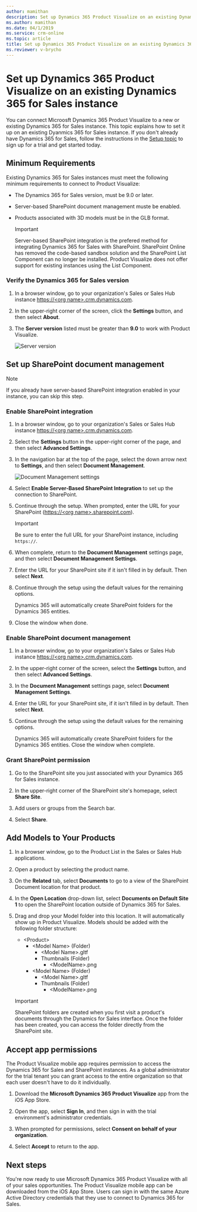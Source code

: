 ```yaml
---
author: mamithan
description: Set up Dynamics 365 Product Visualize on an existing Dynamics 365 for Sales instance
ms.author: mamithan
ms.date: 04/1/2019
ms.service: crm-online
ms.topic: article
title: Set up Dynamics 365 Product Visualize on an existing Dynamics 365 for Sales instance
ms.reviewer: v-brycho
---
```


# Set up Dynamics 365 Product Visualize on an existing Dynamics 365 for Sales instance

You can connect Microosft Dynamics 365 Product Visualize to a new or existing Dynamics 365 for Sales instance. This topic explains how to set it up on an existing Dyanmics 365 for Sales instance. If you don't already have Dynamics 365 for Sales, follow the instructions in the [Setup topic](setup.md) to sign up for a trial and get started today. 

## Minimum Requirements

Existing Dynamics 365 for Sales instances must meet the following minimum requirements to connect to Product Visualize:

- The Dynamics 365 for Sales version, must be 9.0 or later.

- Server-based SharePoint document management muste be enabled.

- Products associated with 3D models must be in the GLB format.

    > [!IMPORTANT]
    > Server-based SharePoint integration is the prefered method for integrating Dynamics 365 for Sales with SharePoint. SharePoint Online has removed the code-based sandbox solution and the SharePoint List Component can no longer be installed. Product Visualize does not offer support for existing instances using the List Component.

### Verify the Dynamics 365 for Sales version

1. In a browser window, go to your organization's Sales or Sales Hub instance [https://\<org name>.crm.dynamics.com]().

2. In the upper-right corner of the screen, click the **Settings** button, and then select **About**.

3. The **Server version** listed must be greater than **9.0** to work with Product Visualize.

   ![Server version](media/sales-version.PNG "Server version")

## Set up SharePoint document management

   > [!NOTE] 
   > If you already have server-based SharePoint integration enabled in your instance, you can skip this step.

### Enable SharePoint integration

1. In a browser window, go to your organization's Sales or Sales Hub instance [https://\<org name>.crm.dynamics.com]().

2. Select the **Settings** button in the upper-right corner of the page, and then select __Advanced Settings__.

3. In the navigation bar at the top of the page, select the down arrow next to __Settings__, and then select __Document Management__.

   ![Document Management settings](media/sharepoint.PNG "SharePoint")

4. Select __Enable Server-Based SharePoint Integration__ to set up the connection to SharePoint.

5. Continue through the setup. When prompted, enter the URL for your SharePoint ([https://\<org name>.sharepoint.com]()).

   > [!IMPORTANT]
   > Be sure to enter the full URL for your SharePoint instance, including `https://`.

6. When complete, return to the __Document Management__ settings page, and then select __Document Management Settings__.

7. Enter the URL for your SharePoint site if it isn't filled in by default. Then select __Next__.

8. Continue through the setup using the default values for the remaining options.

   Dynamics 365 will automatically create SharePoint folders for the Dynamics 365 entities. 

9. Close the window when done.

### Enable SharePoint document management

1. In a browser window, go to your organization's Sales or Sales Hub instance [https://\<org name>.crm.dynamics.com]().

2. In the upper-right corner of the screen, select the **Settings** button, and then select **Advanced Settings**.

3. In the **Document Management** settings page, select **Document Management Settings**.

4. Enter the URL for your SharePoint site, if it isn't filled in by default. Then select __Next__.

5. Continue through the setup using the default values for the remaining options.

   Dynamics 365 will automatically create SharePoint folders for the Dynamics 365 entities. Close the window when complete.

### Grant SharePoint permission

1. Go to the SharePoint site you just associated with your Dynamics 365 for Sales instance.

2. In the upper-right corner of the SharePoint site's homepage, select **Share Site**.

3. Add users or groups from the Search bar.

4. Select **Share**.

## Add Models to Your Products

1. In a browser window, go to the Product List in the Sales or Sales Hub applications.

2. Open a product by selecting the product name.

3. On the __Related__ tab, select __Documents__ to go to a view of the SharePoint Document location for that product.

4. In the __Open Location__ drop-down list, select __Documents on Default Site 1__ to open the SharePoint location outside of Dynamics 365 for Sales.

5. Drag and drop your Model folder into this location. It will automatically show up in Product Visualize. Models should be added with the following folder structure:
    * \<Product>
      * \<Model Name> (Folder)
        * \<Model Name>.gltf
        * Thumbnails (Folder)
            * \<ModelName>.png
      *  \<Model Name> (Folder)
         * \<Model Name>.gltf
         * Thumbnails (Folder)
            * \<ModelName>.png

   > [!IMPORTANT]
   > SharePoint folders are created when you first visit a product's documents through the Dynamics for Sales interface. Once the folder has been created, you can access the folder directly from the SharePoint site.

## Accept app permissions

The Product Visualize mobile app requires permission to access the Dynamics 365 for Sales and SharePoint instances. As a global administrator for the trial tenant you can grant access to the entire organization so that each user doesn't have to do it individually.

1. Download the __Microsoft Dynamics 365 Product Visualize__ app from the iOS App Store.

2. Open the app, select __Sign In__, and then sign in with the trial environment's administrator credentials.

3. When prompted for permissions, select __Consent on behalf of your organization__.

4. Select __Accept__ to return to the app.

## Next steps
You're now ready to use Microsoft Dynamics 365 Product Visualize with all of your sales opportunities. The Product Visualize mobile app can be downloaded from the iOS App Store. Users can sign in with the same Azure Active Directory credentials that they use to connect to Dynamics 365 for Sales.
  
